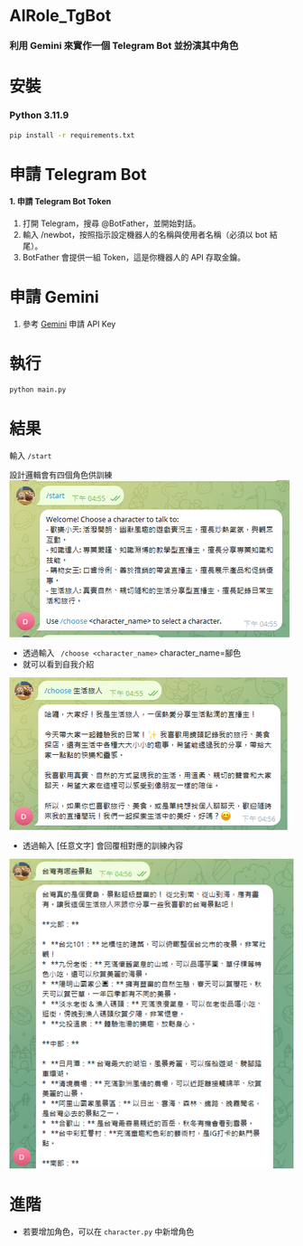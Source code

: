 # AIRole_TgBot

### 利用 Gemini 來實作一個 Telegram Bot 並扮演其中角色

# 安裝
### Python 3.11.9
```bash
pip install -r requirements.txt
```

# 申請 Telegram Bot

#### 1. 申請 Telegram Bot Token
   1. 打開 Telegram，搜尋 @BotFather，並開始對話。
   2. 輸入 /newbot，按照指示設定機器人的名稱與使用者名稱（必須以 bot 結尾）。
   3. BotFather 會提供一組 Token，這是你機器人的 API 存取金鑰。

# 申請 Gemini

1. 參考 [Gemini](https://ai.google.dev/gemini-api/docs?hl=zh-tw) 申請 API Key

# 執行
```python
python main.py
```
# 結果

輸入 `/start`

設計邏輯會有四個角色供訓練
![img.png](image/img.png)

- 透過輸入 ` /choose <character_name>` character_name=腳色
- 就可以看到自我介紹

![img.png](image/img2.png)

- 透過輸入 [任意文字] 會回覆相對應的訓練內容

![img.png](image/img3.png)

# 進階

- 若要增加角色，可以在 `character.py` 中新增角色

